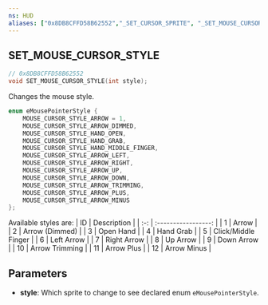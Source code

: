 ```yaml
---
ns: HUD
aliases: ["0x8DB8CFFD58B62552","_SET_CURSOR_SPRITE", "_SET_MOUSE_CURSOR_SPRITE"]
---
```

## SET_MOUSE_CURSOR_STYLE

```c
// 0x8DB8CFFD58B62552
void SET_MOUSE_CURSOR_STYLE(int style);
```

Changes the mouse style.

```c
enum eMousePointerStyle {
	MOUSE_CURSOR_STYLE_ARROW = 1,
	MOUSE_CURSOR_STYLE_ARROW_DIMMED,
	MOUSE_CURSOR_STYLE_HAND_OPEN,
	MOUSE_CURSOR_STYLE_HAND_GRAB,
	MOUSE_CURSOR_STYLE_HAND_MIDDLE_FINGER,
	MOUSE_CURSOR_STYLE_ARROW_LEFT,
	MOUSE_CURSOR_STYLE_ARROW_RIGHT,
	MOUSE_CURSOR_STYLE_ARROW_UP,
	MOUSE_CURSOR_STYLE_ARROW_DOWN,
	MOUSE_CURSOR_STYLE_ARROW_TRIMMING,
	MOUSE_CURSOR_STYLE_ARROW_PLUS,
	MOUSE_CURSOR_STYLE_ARROW_MINUS
};
```

Available styles are:
| ID  | Description         |
| :-: | :-----------------: |
| 1   | Arrow               |
| 2   | Arrow (Dimmed)      |
| 3   | Open Hand           |
| 4   | Hand Grab           |
| 5   | Click/Middle Finger |
| 6   | Left Arrow          |
| 7   | Right Arrow         |
| 8   | Up Arrow            |
| 9   | Down Arrow          |
| 10  | Arrow Trimming      |
| 11  | Arrow Plus          |
| 12  | Arrow Minus         |

## Parameters
* **style**: Which sprite to change to see declared enum `eMousePointerStyle`.

